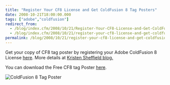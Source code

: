 ```yaml
---
title: "Register Your CF8 License and Get ColdFusion 8 Tag Posters"
date: 2008-10-21T18:00:00.000
tags: ["adobe","coldfusion"]
redirect_from: 
  - /blog/index.cfm/2008/10/21/Register-Your-CF8-License-and-Get-ColdFusion-8-Tag-Posters/
  - /blog/index.cfm/2008/10/21/register-your-cf8-license-and-get-coldfusion-8-tag-posters/
permalink: /blog/2008/10/21/register-your-cf8-license-and-get-coldfusion-8-tag-posters/
---
```

Get your copy of CF8 tag poster by registering your Adobe ColdFusion 8 License  [here](https://www.adobe.com/cfusion/entitlement/index.cfm?e=cfposters). More details at  [Kristen Sheffield blog.](http://www.webbschofield.com/index.cfm/2008/10/21/ColdFusion-8-Tag-Posters-Available-Now)

You can download the Free CF8 tag Poster [here](http://download.macromedia.com/pub/developer/coldfusion/cf8_tagposter_small.pdf).

![ColdFusion 8 Tag Poster](/assets/images/blog/CF8TagPoster.jpg "ColdFusion 8 Poster")